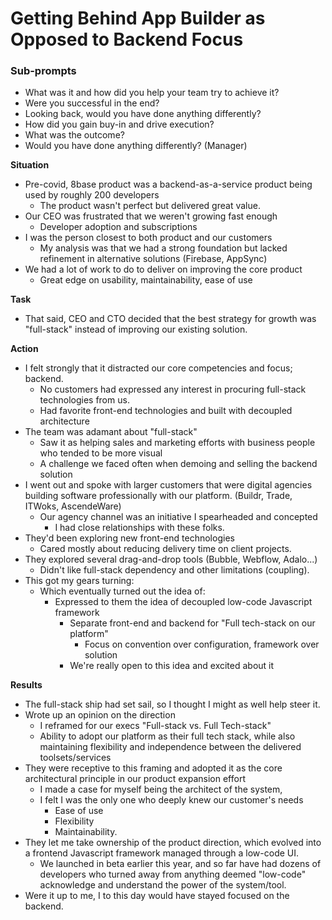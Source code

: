 # Getting Behind App Builder as Opposed to Backend Focus

### Sub-prompts
- What was it and how did you help your team try to achieve it? 
- Were you successful in the end? 
- Looking back, would you have done anything differently?
- How did you gain buy-in and drive execution? 
- What was the outcome? 
- Would you have done anything differently? (Manager)

**Situation**
- Pre-covid, 8base product was a backend-as-a-service product being used by roughly 200 developers
	- The product wasn't perfect but delivered great value.
- Our CEO was frustrated that we weren't growing fast enough
	- Developer adoption and subscriptions
- I was the person closest to both product and our customers
	- My analysis was that we had a strong foundation but lacked refinement in alternative solutions (Firebase, AppSync)
- We had a lot of work to do to deliver on improving the core product
	- Great edge on usability, maintainability, ease of use

**Task**
- That said, CEO and CTO decided that the best strategy for growth was "full-stack" instead of improving our existing solution.

**Action**
- I felt strongly that it distracted our core competencies and focus; backend.
	- No customers had expressed any interest in procuring full-stack technologies from us. 
	- Had favorite front-end technologies and built with decoupled architecture
- The team was adamant about "full-stack" 
	- Saw it as helping sales and marketing efforts with business people who tended to be more visual
	- A challenge we faced often when demoing and selling the backend solution
- I went out and spoke with larger customers that were digital agencies building software professionally with our platform. (Buildr, Trade, ITWoks, AscendeWare)
	- Our agency channel was an initiative I spearheaded and concepted
		- I had close relationships with these folks.
- They'd been exploring new front-end technologies 
	- Cared mostly about reducing delivery time on client projects.
- They explored several drag-and-drop tools (Bubble, Webflow, Adalo...)
	- Didn't like full-stack dependency and other limitations (coupling).
- This got my gears turning:
	- Which eventually turned out the idea of:
		- Expressed to them the idea of decoupled low-code Javascript framework
			- Separate front-end and backend for "Full tech-stack on our platform"
				- Focus on convention over configuration, framework over solution
			- We're really open to this idea and excited about it

**Results**
- The full-stack ship had set sail, so I thought I might as well help steer it.
- Wrote up an opinion on the direction
	- I reframed for our execs "Full-stack vs. Full Tech-stack" 
	- Ability to adopt our platform as their full tech stack, while also maintaining flexibility and independence between the delivered toolsets/services
- They were receptive to this framing and adopted it as the core architectural principle in our product expansion effort
	- I made a case for myself being the architect of the system, 
	- I felt I was the only one who deeply knew our customer's needs
		- Ease of use
		- Flexibility
		- Maintainability. 
- They let me take ownership of the product direction, which evolved into a frontend Javascript framework managed through a low-code UI.
	- We launched in beta earlier this year, and so far have had dozens of developers who turned away from anything deemed "low-code" acknowledge and understand the power of the system/tool.
- Were it up to me, I to this day would have stayed focused on the backend.